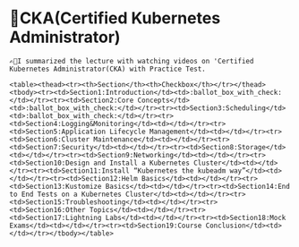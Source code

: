 # 🌟CKA(Certified Kubernetes Administrator)

    ✍🏻I summarized the lecture with watching videos on 'Certified Kubernetes Administrator(CKA) with Practice Test.
      
    <table><thead><tr><th>Section</th><th>Checkbox</th></tr></thead><tbody><tr><td>Section1:Introduction</td><td>:ballot_box_with_check:</td></tr><tr><td>Section2:Core Concepts</td><td>:ballot_box_with_check:</td></tr><tr><td>Section3:Scheduling</td><td>:ballot_box_with_check:</td></tr><tr><td>Section4:Logging&Monitoring</td><td></td></tr><tr><td>Section5:Application Lifecycle Management</td><td></td></tr><tr><td>Section6:Cluster Maintenance</td><td></td></tr><tr><td>Section7:Security</td><td></td></tr><tr><td>Section8:Storage</td><td></td></tr><tr><td>Section9:Networking</td><td></td></tr><tr><td>Section10:Design and Install a Kubernetes Cluster</td><td></td></tr><tr><td>Section11:Install “Kubernetes the kubeadm way”</td><td></td></tr><tr><td>Section12:Helm Basics</td><td></td></tr><tr><td>Section13:Kustomize Basics</td><td></td></tr><tr><td>Section14:End to End Tests on a Kubernetes Cluster</td><td></td></tr><tr><td>Section15:Troubleshooting</td><td></td></tr><tr><td>Section16:Other Topics</td><td></td></tr><tr><td>Section17:Lightning Labs</td><td></td></tr><tr><td>Section18:Mock Exams</td><td></td></tr><tr><td>Section19:Course Conclusion</td><td></td></tr></tbody></table>